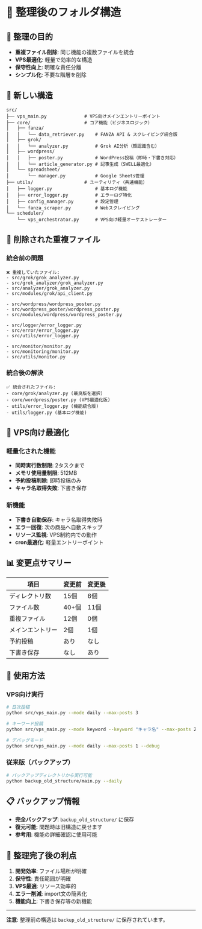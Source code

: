 # 📁 整理後のフォルダ構造

## 🎯 整理の目的
- **重複ファイル削除**: 同じ機能の複数ファイルを統合
- **VPS最適化**: 軽量で効率的な構造
- **保守性向上**: 明確な責任分離
- **シンプル化**: 不要な階層を削除

## 📂 新しい構造

```
src/
├── vps_main.py              # VPS向けメインエントリーポイント
├── core/                    # コア機能（ビジネスロジック）
│   ├── fanza/
│   │   └── data_retriever.py    # FANZA API & スクレイピング統合版
│   ├── grok/
│   │   └── analyzer.py          # Grok AI分析（顔認識含む）
│   ├── wordpress/
│   │   ├── poster.py            # WordPress投稿（即時・下書き対応）
│   │   └── article_generator.py # 記事生成（SWELL最適化）
│   └── spreadsheet/
│       └── manager.py           # Google Sheets管理
├── utils/                   # ユーティリティ（共通機能）
│   ├── logger.py                # 基本ログ機能
│   ├── error_logger.py          # エラーログ特化
│   ├── config_manager.py        # 設定管理
│   └── fanza_scraper.py         # Webスクレイピング
└── scheduler/
    └── vps_orchestrator.py      # VPS向け軽量オーケストレーター
```

## 🔄 削除された重複ファイル

### 統合前の問題
```
❌ 重複していたファイル:
- src/grok/grok_analyzer.py
- src/grok_analyzer/grok_analyzer.py  
- src/analyzer/grok_analyzer.py
- src/modules/grok/api_client.py

- src/wordpress/wordpress_poster.py
- src/wordpress_poster/wordpress_poster.py
- src/modules/wordpress/wordpress_poster.py

- src/logger/error_logger.py
- src/error/error_logger.py
- src/utils/error_logger.py

- src/monitor/monitor.py
- src/monitoring/monitor.py
- src/utils/monitor.py
```

### 統合後の解決
```
✅ 統合されたファイル:
- core/grok/analyzer.py (最良版を選択)
- core/wordpress/poster.py (VPS最適化版)
- utils/error_logger.py (機能統合版)
- utils/logger.py (基本ログ機能)
```

## 🚀 VPS向け最適化

### 軽量化された機能
- **同時実行数制限**: 2タスクまで
- **メモリ使用量制限**: 512MB
- **予約投稿削除**: 即時投稿のみ
- **キャラ名取得失敗**: 下書き保存

### 新機能
- **下書き自動保存**: キャラ名取得失敗時
- **エラー回復**: 次の商品へ自動スキップ
- **リソース監視**: VPS制約内での動作
- **cron最適化**: 軽量エントリーポイント

## 📊 変更点サマリー

| 項目 | 変更前 | 変更後 |
|------|--------|--------|
| ディレクトリ数 | 15個 | 6個 |
| ファイル数 | 40+個 | 11個 |
| 重複ファイル | 12個 | 0個 |
| メインエントリー | 2個 | 1個 |
| 予約投稿 | あり | なし |
| 下書き保存 | なし | あり |

## 🔧 使用方法

### VPS向け実行
```bash
# 日次投稿
python src/vps_main.py --mode daily --max-posts 3

# キーワード投稿  
python src/vps_main.py --mode keyword --keyword "キャラ名" --max-posts 2

# デバッグモード
python src/vps_main.py --mode daily --max-posts 1 --debug
```

### 従来版（バックアップ）
```bash
# バックアップディレクトリから実行可能
python backup_old_structure/main.py --daily
```

## 📋 バックアップ情報

- **完全バックアップ**: `backup_old_structure/` に保存
- **復元可能**: 問題時は旧構造に戻せます
- **参考用**: 機能の詳細確認に使用可能

## 🎉 整理完了後の利点

1. **開発効率**: ファイル場所が明確
2. **保守性**: 責任範囲が明確
3. **VPS最適**: リソース効率的
4. **エラー削減**: import文の簡素化
5. **機能向上**: 下書き保存等の新機能

---

**注意**: 整理前の構造は `backup_old_structure/` に保存されています。